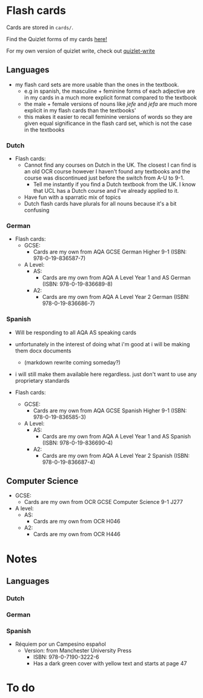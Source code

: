 # Flash cards

Cards are stored in `cards/`.

Find the Quizlet forms of my cards [here!](https://quizlet.com/Eingabeaufforderung/folders)

For my own version of quizlet write, check out [quizlet-write](https://github.com/RubberDuckCollector/quizlet-write)

## Languages

- my flash card sets are more usable than the ones in the textbook.
    - e.g in spanish, the masculine + feminine forms of each adjective are in my cards in a much more explicit format compared to the textbook
    - the male + female versions of nouns like *jefe* and *jefa* are much more explicit in my flash cards than the textbooks'
    - this makes it easier to recall feminine versions of words so they are given equal significance in the flash card set, which is not the case in the textbooks

### Dutch
- Flash cards:
    - Cannot find any courses on Dutch in the UK. The closest I can find is an old OCR course however I haven't found any textbooks and the course was discontinued just before the switch from A-U to 9-1.
        - Tell me instantly if you find a Dutch textbook from the UK. I know that UCL has a Dutch course and I've already applied to it.
    - Have fun with a sparratic mix of topics
    - Dutch flash cards have plurals for all nouns because it's a bit confusing

### German

- Flash cards:
    - GCSE:
        - Cards are my own from AQA GCSE German Higher 9-1 (ISBN: 978-0-19-836587-7)
    - A Level:
        - AS:
            - Cards are my own from AQA A Level Year 1 and AS German (ISBN: 978-0-19-836689-8)
        - A2:
            - Cards are my own from AQA A Level Year 2 German (ISBN: 978-0-19-836686-7)

### Spanish

- Will be responding to all AQA AS speaking cards
- unfortunately in the interest of doing what i'm good at i will be making them docx documents
    - (markdown rewrite coming someday?)
- i will still make them available here regardless. just don't want to use any proprietary standards

- Flash cards:
    - GCSE:
        - Cards are my own from AQA GCSE Spanish Higher 9-1 (ISBN: 978-0-19-836585-3)
    - A Level:
        - AS:
            - Cards are my own from AQA A Level Year 1 and AS Spanish (ISBN: 978-0-19-836690-4)
        - A2:
            - Cards are my own from AQA A Level Year 2 Spanish (ISBN: 978-0-19-836687-4)

## Computer Science

- GCSE:
    - Cards are my own from OCR GCSE Computer Science 9-1 J277
- A level:
    - AS:
        - Cards are my own from OCR H046
    - A2:
        - Cards are my own from OCR H446

# Notes

## Languages

### Dutch

### German

### Spanish

- Réquiem por un Campesino español
    - Version: from Manchester University Press
        - ISBN: 978-0-7190-3222-6
        - Has a dark green cover with yellow text and starts at page 47

# To do

















<!-- <details open><summary>Flash cards</summary> -->
<!--     <ul> -->    
<!--         <li> -->
<!--             Flash cards -->
<!--         </li> -->
<!--         <li> -->
<!--             All flash cards are stored in <code>cards/</code> -->
<!--         </li> -->
<!--         <li> -->
<!--             <details open><summary>Languages</summary> -->
<!--                 <ul> -->
<!--                     <li> -->
<!--                         <details open><summary>German</summary> <!-1- German is its own element in the list of languages -1-> -->
<!--                             <ul> -->
<!--                                 <li> -->
<!--                                     <details open><summary>GCSE</summary> <!-1- GCSE and A level are on the same level of indentation in the listinator -1-> -->
<!--                                         <ul> -->
<!--                                             <li>Cards are my own from AQA GCSE Higher 9-1</li> -->
<!--                                         </ul> -->
<!--                                     </details> -->
<!--                                 </li> -->
<!--                                 <li> -->
<!--                                     <details open><summary>A Level</summary> -->
<!--                                     <ul> -->
<!--                                         <details open><summary>AS</summary> <!-1- AS and A2 are one level more indented than GCSE and A level -1-> -->
<!--                                             <ul>                            <!-1- because AS and A2 are parts of the A level -1-> -->
<!--                                                 <li>Cards are my own from AQA A Level Year 1 and AS German</li> -->
<!--                                             <ul> -->
<!--                                         </details> -->
<!--                                         <details open><summary>A2</summary> -->
<!--                                             <ul> -->
<!--                                                 <li>Cards are my own from AQA A Level Year 2 German</li> -->
<!--                                             </ul> -->
<!--                                         </details> -->
<!--                                     </ul> -->
<!--                                 </li> -->
<!--                             </ul> -->
<!--                         </details> -->
<!--                     </li> -->
<!--                 </ul> -->
<!--             </details> -->
<!--         </li> -->
<!--     </ul> -->
<!-- </details> -->
